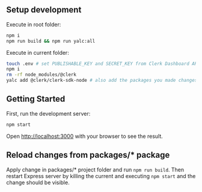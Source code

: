 ## Setup development

Execute in root folder:

```bash
npm i
npm run build && npm run yalc:all
```

Execute in current folder:

```bash
touch .env # set PUBLISHABLE_KEY and SECRET_KEY from Clerk Dashboard API keys
npm i
rm -rf node_modules/@clerk
yalc add @clerk/clerk-sdk-node # also add the packages you made changes to, e.g. @clerk/backend @clerk/types.
```

## Getting Started

First, run the development server:

```bash
npm start
```

Open [http://localhost:3000](http://localhost:3000) with your browser to see the result.

## Reload changes from packages/\* package

Apply change in packages/\* project folder and run `npm run build`. Then restart Express server by killing the current and executing `npm start` and the change should be visible.
